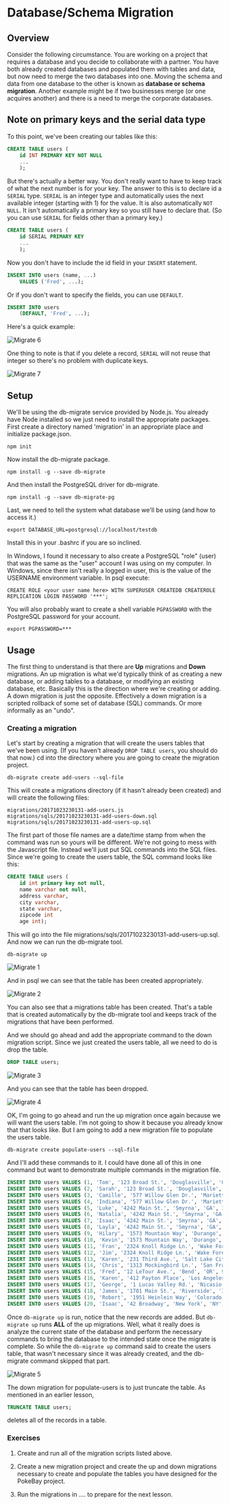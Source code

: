# Database/Schema Migration

## Overview

Consider the following circumstance. You are working on a project that requires a database and you decide
to collaborate with a partner. You have both already created databases and populated them with tables and
data, but now need to merge the two databases into one. Moving the schema and data from one database to
the other is known as **database or schema migration**. Another example might be if two businesses merge
(or one acquires another) and there is a need to merge the corporate databases.

## Note on primary keys and the serial data type

To this point, we've been creating our tables like this:

```SQL
CREATE TABLE users (
	id INT PRIMARY KEY NOT NULL
	...
	);
```

But there's actually a better way. You don't really want to have to keep track of what the next number
is for your key. The answer to this is to declare id a ```SERIAL``` type. ```SERIAL``` is an integer type and
automatically uses the next available integer (starting with 1) for the value. It is also automatically
```NOT NULL```. It isn't automatically a primary key so you still have to declare that. (So you can
use ```SERIAL``` for fields other than a primary key.)

```SQL
CREATE TABLE users (
	id SERIAL PRIMARY KEY
	...
	);
```

Now you don't have to include the id field in your ```INSERT``` statement.

```SQL
INSERT INTO users (name, ...)
	VALUES ('Fred', ...);
```

Or if you don't want to specify the fields, you can use ```DEFAULT```.

```SQL
INSERT INTO users
	(DEFAULT, 'Fred', ...);
```

Here's a quick example:

![Migrate 6](./migrate6.png)

One thing to note is that if you delete a record, ```SERIAL``` will not reuse that integer so there's no
problem with duplicate keys.

![Migrate 7](./migrate7.png)

## Setup

We'll be using the db-migrate service provided by Node.js. You already have Node installed so we just need
to install the appropriate packages. First create a directory named 'migration' in an appropriate place and
initialize package.json.

```npm init```

Now install the db-migrate package.

```npm install -g --save db-migrate```

And then install the PostgreSQL driver for db-migrate.

```npm install -g --save db-migrate-pg```

Last, we need to tell the system what database we'll be using (and how to access it.)

```export DATABASE_URL=postgresql://localhost/testdb```

Install this in your .bashrc if you are so inclined.

In Windows, I found it necessary to also create a PostgreSQL "role" (user) that was the same as the "user"
account I was using on my computer. In Windows, since there isn't really a logged in user, this is the
value of the USERNAME environment variable. In psql execute:

```
CREATE ROLE <your user name here> WITH SUPERUSER CREATEDB CREATEROLE REPLICATION LOGIN PASSWORD '***';
```

You will also probably want to create a shell variable ```PGPASSWORD``` with the PostgreSQL password for your account.

```
export PGPASSWORD=***
```

## Usage

The first thing to understand is that there are **Up** migrations and **Down** migrations. An up migration
is what we'd typically think of as creating a new database, or adding tables to a database, or modifying
an existing database, etc. Basically this is the direction where we're creating or adding. A down migration
is just the opposite. Effectively a down migration is a scripted rollback of some set of database (SQL)
commands. Or more informally as an "undo".

### Creating a migration

Let's start by creating a migration that will create the users tables that we've been using. (If you haven't
already ```DROP TABLE users```, you should do that now.) cd into the directory where you are going to create
the migration project.

```
db-migrate create add-users --sql-file
```

This will create a migrations directory (if it hasn't already been created) and will create the following files:

```
migrations/20171023230131-add-users.js
migrations/sqls/20171023230131-add-users-down.sql
migrations/sqls/20171023230131-add-users-up.sql
```

The first part of those file names are a date/time stamp from when the command was run so yours will be
different. We're not going to mess with the Javascript file. Instead we'll just put SQL commands into the
SQL files. Since we're going to create the users table, the SQL command looks like this:

```SQL
CREATE TABLE users (
	id int primary key not null,
	name varchar not null,
	address varchar,
	city varchar,
	state varchar,
	zipcode int
	age int);
```

This will go into the file migrations/sqls/20171023230131-add-users-up.sql. And now we can run the db-migrate tool.

```
db-migrate up
```

![Migrate 1](./migrate1.png)

And in psql we can see that the table has been created appropriately.

![Migrate 2](./migrate2.png)

You can also see that a migrations table has been created. That's a table that is created automatically by
the db-migrate tool and keeps track of the migrations that have been performed.

And we should go ahead and add the appropriate command to the down migration script. Since we just created
the users table, all we need to do is drop the table.

```SQL
DROP TABLE users;
```

![Migrate 3](./migrate3.png)

And you can see that the table has been dropped.

![Migrate 4](./migrate4.png)

OK, I'm going to go ahead and run the up migration once again because we will want the users table. I'm
not going to show it because you already know that that looks like. But I am going to add a new migration file
to populate the users table.

```
db-migrate create populate-users --sql-file
```

And I'll add these commands to it. I could have done all of this in one command but want to demonstrate
multiple commands in the migration file.

```SQL
INSERT INTO users VALUES (1, 'Tom', '123 Broad St.', 'Douglasville', 'GA', 30135, 45);
INSERT INTO users VALUES (2, 'Sarah', '123 Broad St.', 'Douglasville', 'GA', 30135, 39);
INSERT INTO users VALUES (3, 'Camille', '577 Willow Glen Dr.', 'Marietta', 'GA', 30068, 31);
INSERT INTO users VALUES (4, 'Indiana', '577 Willow Glen Dr.', 'Marietta', 'GA', 30068, 10);
INSERT INTO users VALUES (5, 'Luke', '4242 Main St.', 'Smyrna', 'GA', 30071, 29);
INSERT INTO users VALUES (6, 'Natalia', '4242 Main St.', 'Smyrna', 'GA', 30071, 28);
INSERT INTO users VALUES (7, 'Isaac', '4242 Main St.', 'Smyrna', 'GA', 30071, 3);
INSERT INTO users VALUES (8, 'Layla', '4242 Main St.', 'Smyrna', 'GA', 30071, 1);
INSERT INTO users VALUES (9, 'Hilary', '1573 Mountain Way', 'Durango', 'CO', 81301, 26);
INSERT INTO users VALUES (10, 'Kevin', '1573 Mountain Way', 'Durango', 'CO', 81301, 28);
INSERT INTO users VALUES (11, 'Fran', '2324 Knoll Ridge Ln.', 'Wake Forest', 'NC', 27587, 63);
INSERT INTO users VALUES (12, 'Jim', '2324 Knoll Ridge Ln.', 'Wake Forest', 'NC', 27587, 65);
INSERT INTO users VALUES (13, 'Karen', '231 Third Ave.', 'Salt Lake City', 'UT', 84047, 38);
INSERT INTO users VALUES (14, 'Chris', '1313 Mockingbird Ln.', 'San Francisco', 'CA', 94102, 28);
INSERT INTO users VALUES (15, 'Fred', '12 LeTour Ave.', 'Bend', 'OR', 97701, 31);
INSERT INTO users VALUES (16, 'Karen', '412 Payton Place', 'Los Angeles', 'CA', 90001, 14);
INSERT INTO users VALUES (17, 'George', '1 Lucas Valley Rd.', 'Nicasio', 'CA', 94946, 73);
INSERT INTO users VALUES (18, 'James', '1701 Main St.', 'Riverside', 'IA', 52327, 38);
INSERT INTO users VALUES (19, 'Robert', '1951 Heinlein Way', 'Colorado Srpings', 'CO', 80829, NULL);
INSERT INTO users VALUES (20, 'Isaac', '42 Broadway', 'New York', 'NY', 10001, NULL);
```

Once ```db-migrate up``` is run, notice that the new records are added. But ```db-migrate up``` runs **ALL**
of the up migrations. Well, what it really does is analyze the current state of the database and perform
the necessary commands to bring the database to the intended state once the migrate is complete. So while the
```db-migrate up``` command said to create the users table, that wasn't necessary since it was already created,
and the db-migrate command skipped that part.

![Migrate 5](./migrate5.png)

The down migration for populate-users is to just truncate the table. As mentioned in an earlier lesson,

```SQL
TRUNCATE TABLE users;
```

deletes all of the records in a table.

### Exercises

1. Create and run all of the migration scripts listed above.

2. Create a new migration project and create the up and down migrations necessary to create and populate the tables
you have designed for the PokeBay project.

3. Run the migrations in .... to prepare for the next lesson.
